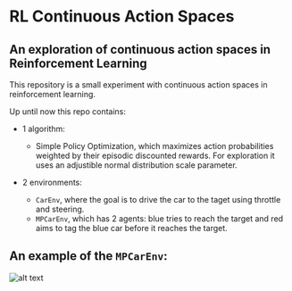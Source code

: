 # RL Continuous Action Spaces
## An exploration of continuous action spaces in Reinforcement Learning

This repository is a small experiment with continuous action spaces in reinforcement learning. 

Up until now this repo contains:
- 1 algorithm:
  - Simple Policy Optimization, which maximizes action probabilities weighted by their episodic discounted rewards. For exploration it uses an adjustible normal distribution scale parameter.

- 2 environments:
  - `CarEnv`, where the goal is to drive the car to the taget using throttle and steering.
  - `MPCarEnv`, which has 2 agents: blue tries to reach the target and red aims to tag the blue car before it reaches the target.
  
  
## An example of the `MPCarEnv`:
![alt text](https://github.com/Gerryflap/RL_continuous_action_spaces/blob/master/MPCarEnv.gif?raw=true "MPCarEnv")
